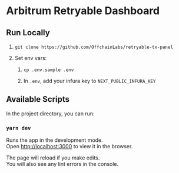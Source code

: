 # Arbitrum Retryable Dashboard

## Run Locally

1. `git clone https://github.com/OffchainLabs/retryable-tx-panel`

2. Set env vars:

   1. `cp .env.sample .env`

   2. In `.env`, add your infura key to `NEXT_PUBLIC_INFURA_KEY`

## Available Scripts

In the project directory, you can run:

### `yarn dev`

Runs the app in the development mode.\
Open [http://localhost:3000](http://localhost:3000) to view it in the browser.

The page will reload if you make edits.\
You will also see any lint errors in the console.
